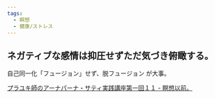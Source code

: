 ```yaml
---
tags:
  - 瞑想
  - 健康/ストレス
---
```

## ネガティブな感情は抑圧せずただ気づき俯瞰する。

自己同一化「フュージョン」せず、脱フュージョン が大事。

[プラユキ師のアーナパーナ・サティ実践講座第一回１１ - 瞑想以前。](http://meisouizenn.blog.fc2.com/blog-entry-902.html)

